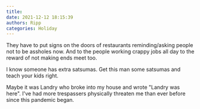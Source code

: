 ```yaml
---
title: 
date: 2021-12-12 18:15:39
authors: Ripp
categories: Holiday
---
```


 They have to put signs on the doors of restaurants reminding/asking people not to be assholes now.  And to the people working crappy jobs all day to the reward of not making ends meet too.

I know someone has extra satsumas.  Get this man some satsumas and teach your kids right.  

Maybe it was Landry who broke into my house and wrote "Landry was here". I've had more trespassers physically threaten me than ever before since this pandemic began.